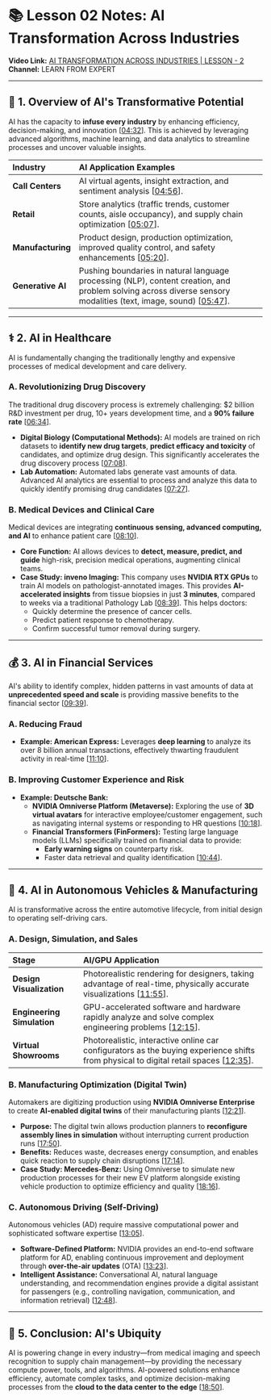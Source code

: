 # 📚 Lesson 02 Notes: AI Transformation Across Industries

**Video Link:** [AI TRANSFORMATION ACROSS INDUSTRIES | LESSON - 2](http://www.youtube.com/watch?v=DgUKZjUhT8c&list=PLRV0MUkz6INJJTd8nboQ8zSUtzKA7gOky&index=22)
**Channel:** LEARN FROM EXPERT

---

## 🚀 1. Overview of AI's Transformative Potential

AI has the capacity to **infuse every industry** by enhancing efficiency, decision-making, and innovation [[04:32](http://www.youtube.com/watch?v=DgUKZjUhT8c&t=272)]. This is achieved by leveraging advanced algorithms, machine learning, and data analytics to streamline processes and uncover valuable insights.

| Industry | AI Application Examples |
| :--- | :--- |
| **Call Centers** | AI virtual agents, insight extraction, and sentiment analysis [[04:56](http://www.youtube.com/watch?v=DgUKZjUhT8c&t=296)]. |
| **Retail** | Store analytics (traffic trends, customer counts, aisle occupancy), and supply chain optimization [[05:07](http://www.youtube.com/watch?v=DgUKZjUhT8c&t=307)]. |
| **Manufacturing** | Product design, production optimization, improved quality control, and safety enhancements [[05:20](http://www.youtube.com/watch?v=DgUKZjUhT8c&t=320)]. |
| **Generative AI** | Pushing boundaries in natural language processing (NLP), content creation, and problem solving across diverse sensory modalities (text, image, sound) [[05:47](http://www.youtube.com/watch?v=DgUKZjUhT8c&t=347)]. |

---

## ⚕️ 2. AI in Healthcare

AI is fundamentally changing the traditionally lengthy and expensive processes of medical development and care delivery.

### A. Revolutionizing Drug Discovery

The traditional drug discovery process is extremely challenging: $2 billion R&D investment per drug, 10+ years development time, and a **90% failure rate** [[06:34](http://www.youtube.com/watch?v=DgUKZjUhT8c&t=394)].

* **Digital Biology (Computational Methods):** AI models are trained on rich datasets to **identify new drug targets**, **predict efficacy and toxicity** of candidates, and optimize drug design. This significantly accelerates the drug discovery process [[07:08](http://www.youtube.com/watch?v=DgUKZjUhT8c&t=428)].
* **Lab Automation:** Automated labs generate vast amounts of data. Advanced AI analytics are essential to process and analyze this data to quickly identify promising drug candidates [[07:27](http://www.youtube.com/watch?v=DgUKZjUhT8c&t=447)].

### B. Medical Devices and Clinical Care

Medical devices are integrating **continuous sensing, advanced computing, and AI** to enhance patient care [[08:10](http://www.youtube.com/watch?v=DgUKZjUhT8c&t=490)].

* **Core Function:** AI allows devices to **detect, measure, predict, and guide** high-risk, precision medical operations, augmenting clinical teams.
* **Case Study: inveno Imaging:** This company uses **NVIDIA RTX GPUs** to train AI models on pathologist-annotated images. This provides **AI-accelerated insights** from tissue biopsies in just **3 minutes**, compared to weeks via a traditional Pathology Lab [[08:39](http://www.youtube.com/watch?v=DgUKZjUhT8c&t=519)]. This helps doctors:
    * Quickly determine the presence of cancer cells.
    * Predict patient response to chemotherapy.
    * Confirm successful tumor removal during surgery.

---

## 💰 3. AI in Financial Services

AI's ability to identify complex, hidden patterns in vast amounts of data at **unprecedented speed and scale** is providing massive benefits to the financial sector [[09:39](http://www.youtube.com/watch?v=DgUKZjUhT8c&t=579)].

### A. Reducing Fraud

* **Example: American Express:** Leverages **deep learning** to analyze its over 8 billion annual transactions, effectively thwarting fraudulent activity in real-time [[11:10](http://www.youtube.com/watch?v=DgUKZjUhT8c&t=670)].

### B. Improving Customer Experience and Risk

* **Example: Deutsche Bank:**
    * **NVIDIA Omniverse Platform (Metaverse):** Exploring the use of **3D virtual avatars** for interactive employee/customer engagement, such as navigating internal systems or responding to HR questions [[10:18](http://www.youtube.com/watch?v=DgUKZjUhT8c&t=618)].
    * **Financial Transformers (FinFormers):** Testing large language models (LLMs) specifically trained on financial data to provide:
        * **Early warning signs** on counterparty risk.
        * Faster data retrieval and quality identification [[10:44](http://www.youtube.com/watch?v=DgUKZjUhT8c&t=644)].

---

## 🚗 4. AI in Autonomous Vehicles & Manufacturing

AI is transformative across the entire automotive lifecycle, from initial design to operating self-driving cars.

### A. Design, Simulation, and Sales

| Stage | AI/GPU Application |
| :--- | :--- |
| **Design Visualization** | Photorealistic rendering for designers, taking advantage of real-time, physically accurate visualizations [[11:55](http://www.youtube.com/watch?v=DgUKZjUhT8c&t=715)]. |
| **Engineering Simulation** | GPU-accelerated software and hardware rapidly analyze and solve complex engineering problems [[12:15](http://www.youtube.com/watch?v=DgUKZjUhT8c&t=735)]. |
| **Virtual Showrooms** | Photorealistic, interactive online car configurators as the buying experience shifts from physical to digital retail spaces [[12:35](http://www.youtube.com/watch?v=DgUKZjUhT8c&t=755)]. |

### B. Manufacturing Optimization (Digital Twin)

Automakers are digitizing production using **NVIDIA Omniverse Enterprise** to create **AI-enabled digital twins** of their manufacturing plants [[12:21](http://www.youtube.com/watch?v=DgUKZjUhT8c&t=741)].

* **Purpose:** The digital twin allows production planners to **reconfigure assembly lines in simulation** without interrupting current production runs [[17:50](http://www.youtube.com/watch?v=DgUKZjUhT8c&t=1070)].
* **Benefits:** Reduces waste, decreases energy consumption, and enables quick reaction to supply chain disruptions [[17:14](http://www.youtube.com/watch?v=DgUKZjUhT8c&t=1034)].
* **Case Study: Mercedes-Benz:** Using Omniverse to simulate new production processes for their new EV platform alongside existing vehicle production to optimize efficiency and quality [[18:16](http://www.youtube.com/watch?v=DgUKZjUhT8c&t=1096)].

### C. Autonomous Driving (Self-Driving)

Autonomous vehicles (AD) require massive computational power and sophisticated software expertise [[13:05](http://www.youtube.com/watch?v=DgUKZjUhT8c&t=785)].

* **Software-Defined Platform:** NVIDIA provides an end-to-end software platform for AD, enabling continuous improvement and deployment through **over-the-air updates** (OTA) [[13:23](http://www.youtube.com/watch?v=DgUKZjUhT8c&t=803)].
* **Intelligent Assistance:** Conversational AI, natural language understanding, and recommendation engines provide a digital assistant for passengers (e.g., controlling navigation, communication, and information retrieval) [[12:48](http://www.youtube.com/watch?v=DgUKZjUhT8c&t=768)].

---

## 🏁 5. Conclusion: AI's Ubiquity

AI is powering change in every industry—from medical imaging and speech recognition to supply chain management—by providing the necessary compute power, tools, and algorithms. AI-powered solutions enhance efficiency, automate complex tasks, and optimize decision-making processes from the **cloud to the data center to the edge** [[18:50](http://www.youtube.com/watch?v=DgUKZjUhT8c&t=1130)].